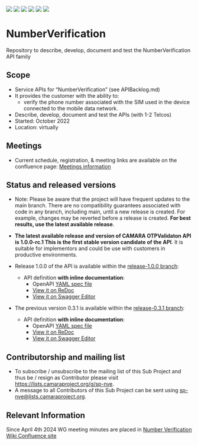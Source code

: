 <a href="https://github.com/camaraproject/NumberVerification/commits/" title="Last Commit"><img src="https://img.shields.io/github/last-commit/camaraproject/NumberVerification?style=plastic"></a>
<a href="https://github.com/camaraproject/NumberVerification/issues" title="Open Issues"><img src="https://img.shields.io/github/issues/camaraproject/NumberVerification?style=plastic"></a>
<a href="https://github.com/camaraproject/NumberVerification/pulls" title="Open Pull Requests"><img src="https://img.shields.io/github/issues-pr/camaraproject/NumberVerification?style=plastic"></a>
<a href="https://github.com/camaraproject/NumberVerification/graphs/contributors" title="Contributors"><img src="https://img.shields.io/github/contributors/camaraproject/NumberVerification?style=plastic"></a>
<a href="https://github.com/camaraproject/NumberVerification" title="Repo Size"><img src="https://img.shields.io/github/repo-size/camaraproject/NumberVerification?style=plastic"></a>
<a href="https://github.com/camaraproject/NumberVerification/blob/main/LICENSE" title="License"><img src="https://img.shields.io/badge/License-Apache%202.0-green.svg?style=plastic"></a>

# NumberVerification

Repository to describe, develop, document and test the NumberVerification API family

## Scope

* Service APIs for “NumberVerification” (see APIBacklog.md)  
* It provides the customer with the ability to:  
  * verify the phone number associated with the SIM used in the device connected to the mobile data network.
* Describe, develop, document and test the APIs (with 1-2 Telcos)  
* Started: October 2022
* Location: virtually  

## Meetings

* Current schedule, registration, & meeting links are available on the confluence page: [Meetings information](https://wiki.camaraproject.org/display/CAM/NumberVerification)



## Status and released versions

* Note: Please be aware that the project will have frequent updates to the main branch. There are no compatibility guarantees associated with code in any branch, including main, until a new release is created. For example, changes may be reverted before a release is created. **For best results, use the latest available release**.
* **The latest available release and version of CAMARA OTPValidaton API is 1.0.0-rc.1 This is the first stable version candidate of the API**. It is suitable for implementors and could be use with customers in productive environments.
* Release 1.0.0 of the API is available within the [release-1.0.0 branch](https://github.com/camaraproject/NumberVerification/tree/release-1.0.0):
  - API definition **with inline documentation**:
    - OpenAPI [YAML spec file](https://github.com/camaraproject/NumberVerification/blob/release-1.0.0/code/API_definitions/number_verification.yaml)
    - [View it on ReDoc](https://redocly.github.io/redoc/?url=https://raw.githubusercontent.com/camaraproject/NumberVerification/blob/release-1.0.0/code/API_definitions/number_verification.yaml&nocors)
    - [View it on Swagger Editor](https://editor.swagger.io/?url=https://raw.githubusercontent.com/camaraproject/NumberVerification/blob/release-1.0.0/code/API_definitions/number_verification.yaml)


* The previous version 0.3.1 is available within the [release-0.3.1 branch](https://github.com/camaraproject/NumberVerification/tree/release-0.3.1):
  - API definition **with inline documentation**:
    - OpenAPI [YAML spec file](https://github.com/camaraproject/NumberVerification/blob/release-0.3.1/code/API_definitions/CAMARA/number_verification.yaml)
    - [View it on ReDoc](https://redocly.github.io/redoc/?url=https://raw.githubusercontent.com/camaraproject/NumberVerification/release-0.3.1/code/API_definitions/CAMARA/number_verification.yaml&nocors)
    - [View it on Swagger Editor](https://editor.swagger.io/?url=https://raw.githubusercontent.com/camaraproject/NumberVerification/release-0.3.1/code/API_definitions/CAMARA/number_verification.yaml)


## Contributorship and mailing list

* To subscribe / unsubscribe to the mailing list of this Sub Project and thus be / resign as Contributor please visit <https://lists.camaraproject.org/g/sp-nve>.
* A message to all Contributors of this Sub Project can be sent using <sp-nve@lists.camaraproject.org>.


## Relevant Information

Since April 4th 2024 WG meeting minutes are placed in [Number Verification Wiki Confluence site](https://wiki.camaraproject.org/display/CAM/Number+Verification)
